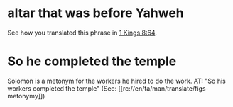 # altar that was before Yahweh

See how you translated this phrase in [1 Kings 8:64](../08/64.md).

# So he completed the temple

Solomon is a metonym for the workers he hired to do the work. AT: "So his workers completed the temple" (See: [[rc://en/ta/man/translate/figs-metonymy]])